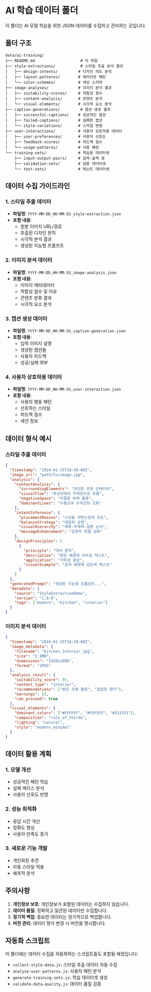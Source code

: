 # AI 학습 데이터 폴더

이 폴더는 AI 모델 학습을 위한 JSON 데이터를 수집하고 관리하는 곳입니다.

## 폴더 구조

```
data/ai-training/
├── README.md                    # 이 파일
├── style-extractions/           # 스타일 추출 분석 결과
│   ├── design-intents/         # 디자인 의도 분석
│   ├── layout-patterns/        # 레이아웃 패턴
│   └── color-schemes/          # 색상 스키마
├── image-analyses/             # 이미지 분석 결과
│   ├── suitability-scores/     # 적합성 점수
│   ├── content-analysis/       # 콘텐츠 분석
│   └── visual-elements/        # 시각적 요소 분석
├── caption-generations/         # 캡션 생성 결과
│   ├── successful-captions/    # 성공적인 캡션
│   ├── failed-captions/        # 실패한 캡션
│   └── style-variations/       # 스타일 변형
├── user-interactions/          # 사용자 상호작용 데이터
│   ├── user-preferences/       # 사용자 선호도
│   ├── feedback-scores/        # 피드백 점수
│   └── usage-patterns/         # 사용 패턴
└── training-sets/              # 학습용 데이터셋
    ├── input-output-pairs/     # 입력-출력 쌍
    ├── validation-sets/        # 검증 데이터셋
    └── test-sets/              # 테스트 데이터셋
```

## 데이터 수집 가이드라인

### 1. 스타일 추출 데이터
- **파일명**: `YYYY-MM-DD_HH-MM-SS_style-extraction.json`
- **포함 내용**:
  - 원본 이미지 URL/경로
  - 추출된 디자인 원칙
  - 시각적 분석 결과
  - 생성된 지능형 프롬프트

### 2. 이미지 분석 데이터
- **파일명**: `YYYY-MM-DD_HH-MM-SS_image-analysis.json`
- **포함 내용**:
  - 이미지 메타데이터
  - 적합성 점수 및 이유
  - 콘텐츠 분류 결과
  - 시각적 요소 분석

### 3. 캡션 생성 데이터
- **파일명**: `YYYY-MM-DD_HH-MM-SS_caption-generation.json`
- **포함 내용**:
  - 입력 이미지 설명
  - 생성된 캡션들
  - 사용자 피드백
  - 성공/실패 여부

### 4. 사용자 상호작용 데이터
- **파일명**: `YYYY-MM-DD_HH-MM-SS_user-interaction.json`
- **포함 내용**:
  - 사용자 행동 패턴
  - 선호하는 스타일
  - 피드백 점수
  - 세션 정보

## 데이터 형식 예시

### 스타일 추출 데이터
```json
{
  "timestamp": "2024-01-15T10:30:00Z",
  "image_url": "path/to/image.jpg",
  "analysis": {
    "contextAnalysis": {
      "surroundingElements": "모던한 주방 인테리어",
      "visualFlow": "좌상단에서 우하단으로 흐름",
      "negativeSpace": "적절한 여백 활용",
      "dominantLines": "수평선과 수직선의 조화"
    },
    "intentInference": {
      "placementReason": "시선을 자연스럽게 유도",
      "balanceStrategy": "대칭적 균형",
      "visualHierarchy": "제목-부제목-설명 순서",
      "messageEnhancement": "감정적 연결 강화"
    },
    "designPrinciples": [
      {
        "principle": "대비 원칙",
        "description": "밝은 배경에 어두운 텍스트",
        "application": "가독성 향상",
        "visualExample": "흰색 배경에 검은색 텍스트"
      }
    ]
  },
  "generatedPrompt": "생성된 지능형 프롬프트...",
  "metadata": {
    "source": "StyleExtractionDemo",
    "version": "1.0.0",
    "tags": ["modern", "kitchen", "interior"]
  }
}
```

### 이미지 분석 데이터
```json
{
  "timestamp": "2024-01-15T10:30:00Z",
  "image_metadata": {
    "filename": "kitchen_interior.jpg",
    "size": "2.5MB",
    "dimensions": "1920x1080",
    "format": "JPEG"
  },
  "analysis_result": {
    "suitability_score": 85,
    "content_type": "interior",
    "recommendations": ["밝은 조명 활용", "깔끔한 정리"],
    "warnings": [],
    "can_proceed": true
  },
  "visual_elements": {
    "dominant_colors": ["#FFFFFF", "#F5F5F5", "#333333"],
    "composition": "rule_of_thirds",
    "lighting": "natural",
    "style": "modern_minimal"
  }
}
```

## 데이터 활용 계획

### 1. 모델 개선
- 성공적인 패턴 학습
- 실패 케이스 분석
- 사용자 선호도 반영

### 2. 성능 최적화
- 응답 시간 개선
- 정확도 향상
- 사용자 만족도 증가

### 3. 새로운 기능 개발
- 개인화된 추천
- 자동 스타일 적용
- 예측적 분석

## 주의사항

1. **개인정보 보호**: 개인정보가 포함된 데이터는 수집하지 않습니다.
2. **데이터 품질**: 정확하고 일관된 데이터만 수집합니다.
3. **정기적 백업**: 중요한 데이터는 정기적으로 백업합니다.
4. **버전 관리**: 데이터 형식 변경 시 버전을 명시합니다.

## 자동화 스크립트

이 폴더에는 데이터 수집을 자동화하는 스크립트들도 포함될 예정입니다:

- `collect-style-data.js`: 스타일 추출 데이터 자동 수집
- `analyze-user-patterns.js`: 사용자 패턴 분석
- `generate-training-sets.js`: 학습 데이터셋 생성
- `validate-data-quality.js`: 데이터 품질 검증

